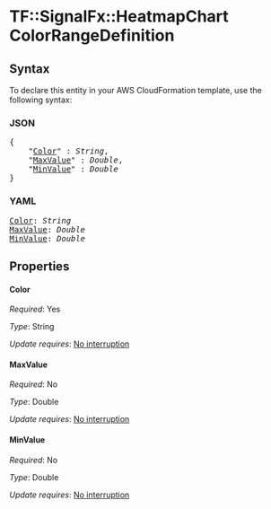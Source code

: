 # TF::SignalFx::HeatmapChart ColorRangeDefinition

## Syntax

To declare this entity in your AWS CloudFormation template, use the following syntax:

### JSON

<pre>
{
    "<a href="#color" title="Color">Color</a>" : <i>String</i>,
    "<a href="#maxvalue" title="MaxValue">MaxValue</a>" : <i>Double</i>,
    "<a href="#minvalue" title="MinValue">MinValue</a>" : <i>Double</i>
}
</pre>

### YAML

<pre>
<a href="#color" title="Color">Color</a>: <i>String</i>
<a href="#maxvalue" title="MaxValue">MaxValue</a>: <i>Double</i>
<a href="#minvalue" title="MinValue">MinValue</a>: <i>Double</i>
</pre>

## Properties

#### Color

_Required_: Yes

_Type_: String

_Update requires_: [No interruption](https://docs.aws.amazon.com/AWSCloudFormation/latest/UserGuide/using-cfn-updating-stacks-update-behaviors.html#update-no-interrupt)

#### MaxValue

_Required_: No

_Type_: Double

_Update requires_: [No interruption](https://docs.aws.amazon.com/AWSCloudFormation/latest/UserGuide/using-cfn-updating-stacks-update-behaviors.html#update-no-interrupt)

#### MinValue

_Required_: No

_Type_: Double

_Update requires_: [No interruption](https://docs.aws.amazon.com/AWSCloudFormation/latest/UserGuide/using-cfn-updating-stacks-update-behaviors.html#update-no-interrupt)

